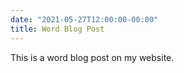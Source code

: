 ```yaml
---
date: "2021-05-27T12:00:00-00:00"
title: Word Blog Post
---
```


This is a word blog post on my website.

